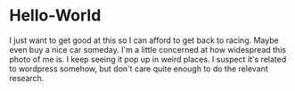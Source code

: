 # Hello-World
I just want to get good at this so I can afford to get back to racing. Maybe even buy a nice car someday.
I'm a little concerned at how widespread this photo of me is. I keep seeing it pop up in weird places. I suspect it's related to wordpress somehow, but don't care quite enough to do the relevant research.
